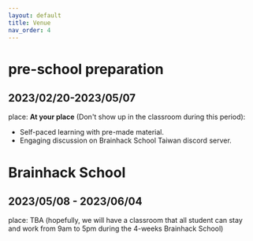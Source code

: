 ```yaml
---
layout: default
title: Venue
nav_order: 4
---
```


# pre-school preparation 
## 2023/02/20-2023/05/07
place: **At your place** (Don't show up in the classroom during this period):
- Self-paced learning with pre-made material.
- Engaging discussion on Brainhack School Taiwan discord server.

# Brainhack School 
## 2023/05/08 - 2023/06/04
place: TBA (hopefully, we will have a classroom that all student can stay and work from 9am to 5pm during the 4-weeks Brainhack School)